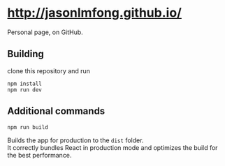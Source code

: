 # http://jasonlmfong.github.io/

Personal page, on GitHub.

## Building

clone this repository and run

```
npm install
npm run dev
```

## Additional commands

`npm run build`

Builds the app for production to the `dist` folder.\
It correctly bundles React in production mode and optimizes the build for the best performance.
